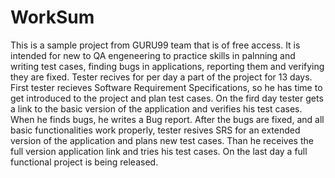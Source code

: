 # WorkSum
This is a sample project from GURU99 team that is of free access. It is intended for new to QA engeneering to practice skills in palnning and writing test cases, finding bugs in applications, reporting them and verifying they are fixed. Tester recives for per day a part of the project for 13 days. First tester recieves Software Requirement Specifications, so he has time to get introduced to the project and plan test cases. On the fird day tester gets a link to the basic version of the application and verifies his test cases. When he finds bugs, he writes a Bug report. After the bugs are fixed, and all basic functionalities work properly, tester resives SRS for an extended version of the application and plans new test cases. Than he receives the full version application link and tries his test cases. On the last day a full functional project is being released. 
